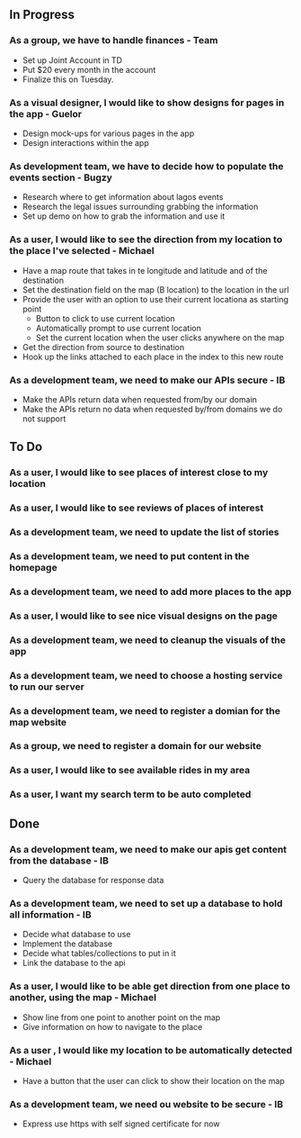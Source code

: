 ## In Progress

### As a group, we have to handle finances - Team
  * Set up Joint Account in TD
  * Put $20 every month in the account
  * Finalize this on Tuesday.

### As a visual designer, I would like to show designs for pages in the app - Guelor
  * Design mock-ups for various pages in the app
  * Design interactions within the app
 
### As development team, we have to decide how to populate the events section - Bugzy
  * Research where to get information about lagos events
  * Research the legal issues surrounding grabbing the information
  * Set up demo on how to grab the information and use it
 
### As a user, I would like to see the direction from my location to the place I've selected - Michael
  * Have a map route that takes in te longitude and latitude and of the destination
  * Set the destination field on the map (B location) to the location in the url
  * Provide the user with an option to use their current locationa as starting point
    - Button to click to use current location
    - Automatically prompt to use current location
    - Set the current location when the user clicks anywhere on the map
  * Get the direction from source to destination
  * Hook up the links attached to each place in the index to this new route
 
### As a development team, we need to make our APIs secure - IB
  * Make the APIs return data when requested from/by our domain
  * Make the APIs return no data when requested by/from domains we do not support
 

## To Do

### As a user, I would like to see places of interest close to my location
### As a user, I would like to see reviews of places of interest
### As a development team, we need to update the list of stories
### As a development team, we  need to put content in the homepage
### As a development team, we need to add more places to the app
### As a user, I would like to see nice visual designs on the page
### As a development team, we need to cleanup the visuals of the app
### As a development team, we need to choose a hosting service to run our server
### As a development team, we need to register a domian for the map website
### As a group, we need to register a domain for our website
### As a user, I would like to see available rides in my area
### As a user, I want my search term to be auto completed


## Done

### As a development team, we need to make our apis get content from the database - IB
  * Query the database for response data
 
### As a development team, we need to set up a database to hold all information - IB
  * Decide what database to use
  * Implement the database
  * Decide what tables/collections to put in it
  * Link the database to the api

### As a user, I would like to be able get direction from one place to another, using the map - Michael
  * Show line from one point to another point on the map
  * Give information on how to navigate to the place
 
### As a user , I would like my location to be automatically detected - Michael
  * Have a button that the user can click to show their location on the map
  
### As a development team, we need ou website to be secure - IB
  * Express use https with self signed certificate for now

